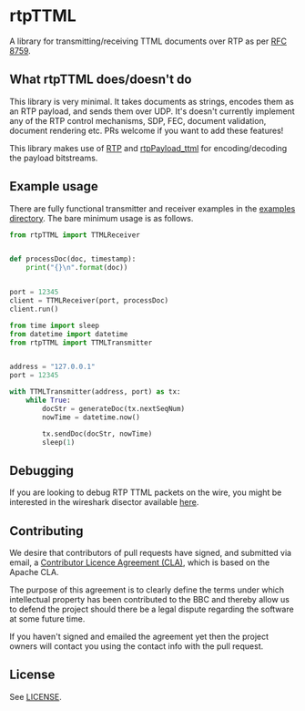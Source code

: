 # rtpTTML

A library for transmitting/receiving TTML documents over RTP as per [RFC 8759](https://datatracker.ietf.org/doc/rfc8759/).

## What rtpTTML does/doesn't do
This library is very minimal. It takes documents as strings, encodes them as an RTP payload, and sends them over UDP. It's doesn't currently implement any of the RTP control mechanisms, SDP, FEC, document validation, document rendering etc. PRs welcome if you want to add these features!

This library makes use of [RTP](https://github.com/bbc/rd-apmm-python-lib-rtp) and [rtpPayload_ttml](https://github.com/bbc/rd-apmm-python-lib-rtpPayload_ttml) for encoding/decoding the payload bitstreams.

## Example usage
There are fully functional transmitter and receiver examples in the [examples directory](https://github.com/bbc/rd-apmm-python-lib-rtpTTML/tree/master/examples). The bare minimum usage is as follows.

```python
from rtpTTML import TTMLReceiver


def processDoc(doc, timestamp):
    print("{}\n".format(doc))


port = 12345
client = TTMLReceiver(port, processDoc)
client.run()
```

```python
from time import sleep
from datetime import datetime
from rtpTTML import TTMLTransmitter


address = "127.0.0.1"
port = 12345

with TTMLTransmitter(address, port) as tx:
    while True:
        docStr = generateDoc(tx.nextSeqNum)
        nowTime = datetime.now()

        tx.sendDoc(docStr, nowTime)
        sleep(1)
```

## Debugging
If you are looking to debug RTP TTML packets on the wire, you might be interested in the wireshark disector available [here](https://github.com/bbc/rd-apmm-wireshark-rtpTTML).

## Contributing
We desire that contributors of pull requests have signed, and submitted via email, a [Contributor Licence Agreement (CLA)](http://www.bbc.co.uk/opensource/cla/rfc-8759-cla.docx), which is based on the Apache CLA.

The purpose of this agreement is to clearly define the terms under which intellectual property has been contributed to the BBC and thereby allow us to defend the project should there be a legal dispute regarding the software at some future time.

If you haven't signed and emailed the agreement yet then the project owners will contact you using the contact info with the pull request.

## License 
See [LICENSE](LICENSE).